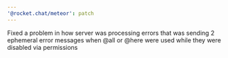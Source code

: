 ```yaml
---
'@rocket.chat/meteor': patch
---
```


Fixed a problem in how server was processing errors that was sending 2 ephemeral error messages when @all or @here were used while they were disabled via permissions
